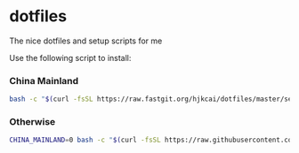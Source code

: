 # dotfiles

The nice dotfiles and setup scripts for me

Use the following script to install:

### China Mainland

```bash
bash -c "$(curl -fsSL https://raw.fastgit.org/hjkcai/dotfiles/master/setup.sh)" && exec zsh
```

### Otherwise

```bash
CHINA_MAINLAND=0 bash -c "$(curl -fsSL https://raw.githubusercontent.com/hjkcai/dotfiles/master/setup.sh)" && exec zsh
```
